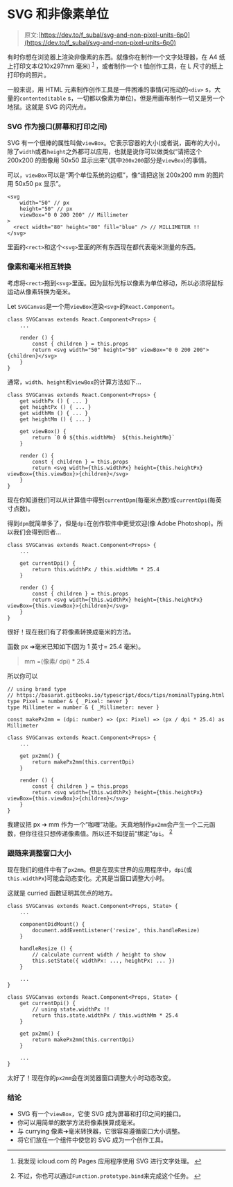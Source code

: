 # SVG 和非像素单位

> 原文:[https://dev.to/f_subal/svg-and-non-pixel-units-6p0](https://dev.to/f_subal/svg-and-non-pixel-units-6p0)

有时你想在浏览器上渲染非像素的东西。就像你在制作一个文字处理器，在 A4 纸上打印文本(210x297mm 毫米) <sup id="fnref1">[1](#fn1)</sup> ，或者制作一个 t 恤创作工具，在 L 尺寸的纸上打印你的照片。

一般来说，用 HTML 元素制作创作工具是一件困难的事情(可拖动的`<div>` s，大量的`contenteditable` s，一切都以像素为单位)。但是用画布制作一切又是另一个地狱。这就是 SVG 的闪光点。

### [](#svg-as-an-interface-between-screens-and-prints-)SVG 作为接口(屏幕和打印之间)

SVG 有一个很棒的属性叫做`viewBox`。它表示容器的大小(或者说，画布的大小)。除了`width`或者`height`之外都可以应用，也就是说你可以做类似“请把这个 200x200 的图像用 50x50 显示出来”(其中`200x200`部分是`viewBox`)的事情。

可以，`viewBox`可以是“两个单位系统的边框”，像“请把这张 200x200 mm 的图片用 50x50 px 显示”。

```
<svg
    width="50" // px
    height="50" // px
    viewBox="0 0 200 200" // Millimeter
>
  <rect width="80" height="80" fill="blue" /> // MILLIMETER !!
</svg> 
```

里面的`<rect>`和这个`<svg>`里面的所有东西现在都代表毫米测量的东西。

### [](#interconverting-pixel-and-millimeter)像素和毫米相互转换

考虑将`<rect>`拖到`<svg>`里面。因为鼠标光标以像素为单位移动，所以必须将鼠标运动从像素转换为毫米。

Let `SVGCanvas`是一个用`viewBox`渲染`<svg>`的`React.Component`。

```
class SVGCanvas extends React.Component<Props> {
    ...

    render () {
        const { children } = this.props
        return <svg width="50" height="50" viewBox="0 0 200 200">{children}</svg>
    }
} 
```

通常，`width`、`height`和`viewBox`的计算方法如下...

```
class SVGCanvas extends React.Component<Props> {
    get widthPx () { ... }
    get heightPx () { ... }
    get widthMm () { ... }
    get heightMm () { ... }

    get viewBox() {
        return `0 0 ${this.widthMm}  ${this.heightMm}`
    }

    render () {
        const { children } = this.props
        return <svg width={this.widthPx} height={this.heightPx} viewBox={this.viewBox}>{children}</svg>
    }
} 
```

现在你知道我们可以从计算值中得到`currentDpm`(每毫米点数)或`currentDpi`(每英寸点数)。

得到`dpm`就简单多了，但是`dpi`在创作软件中更受欢迎(像 Adobe Photoshop)。所以我们会得到后者...

```
class SVGCanvas extends React.Component<Props> {
    ...

    get currentDpi() {
        return this.widthPx / this.widthMm * 25.4
    }

    render () {
        const { children } = this.props
        return <svg width={this.widthPx} height={this.heightPx} viewBox={this.viewBox}>{children}</svg>
    }
} 
```

很好！现在我们有了将像素转换成毫米的方法。

函数 px ➔毫米已知如下(因为 1 英寸= 25.4 毫米)。

> mm =(像素/ dpi) * 25.4

所以你可以

```
// using brand type
// https://basarat.gitbooks.io/typescript/docs/tips/nominalTyping.html
type Pixel = number & { _Pixel: never }
type Millimeter = number & { _Millimeter: never }

const makePx2mm = (dpi: number) => (px: Pixel) => (px / dpi * 25.4) as Millimeter 
```

```
class SVGCanvas extends React.Component<Props> {
    ...

    get px2mm() {
        return makePx2mm(this.currentDpi)
    }

    render () {
        const { children } = this.props
        return <svg width={this.widthPx} height={this.heightPx} viewBox={this.viewBox}>{children}</svg>
    }
} 
```

我建议把 px ➔ mm 作为一个“咖喱”功能。天真地制作`px2mm`会产生一个二元函数，但你往往只想传递像素值。所以还不如提前“绑定”`dpi`。 <sup id="fnref2">[2](#fn2)</sup>

### [](#following-to-window-resize)跟随来调整窗口大小

现在我们的组件中有了`px2mm`。但是在现实世界的应用程序中，`dpi`(或`this.widthPx`)可能会动态变化。尤其是当窗口调整大小时。

这就是 curried 函数证明其优点的地方。

```
class SVGCanvas extends React.Component<Props, State> {
    ...

    componentDidMount() {
        document.addEventListener('resize', this.handleResize)
    }

    handleResize () {
        // calculate current width / height to show
        this.setState({ widthPx: ..., heightPx: ... })
    }

    ...
} 
```

```
class SVGCanvas extends React.Component<Props, State> {
    get currentDpi() {
        // using state.widthPx !!
        return this.state.widthPx / this.widthMm * 25.4
    }

    get px2mm() {
        return makePx2mm(this.currentDpi)
    }

    ...
} 
```

太好了！现在你的`px2mm`会在浏览器窗口调整大小时动态改变。

### [](#conclusion)结论

*   SVG 有一个`viewBox`，它使 SVG 成为屏幕和打印之间的接口。
*   你可以用简单的数学方法将像素换算成毫米。
*   与 currying 像素➔毫米转换器，它很容易遵循窗口大小调整。
*   将它们放在一个组件中使您的 SVG 成为一个创作工具。

* * *

1.  我发现 icloud.com 的 Pages 应用程序使用 SVG 进行文字处理。 [↩](#fnref1)

2.  不过，你也可以通过`Function.prototype.bind`来完成这个任务。 [↩](#fnref2)